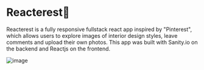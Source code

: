 # Reacterest📌
Reacterest is a fully responsive fullstack react app inspired by "Pinterest", which allows users to explore images of interior design styles, leave comments and upload their own photos. This app was built with Sanity.io on the backend and Reactjs on the frontend.

![image](https://user-images.githubusercontent.com/91840306/151892283-aef70435-0401-4af1-9e9e-97105bb45332.png)

